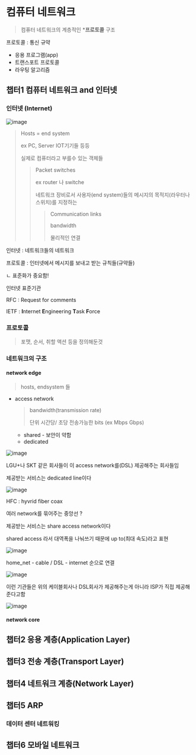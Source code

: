 # 컴퓨터 네트워크

> 컴퓨터 네트워크의 계층적인 ***프로토콜** 구조

프로토콜 : 통신 규약

* 응용 프로그램(app)
* 트랜스포트 프로토콜
* 라우팅 알고리즘



## 챕터1 컴퓨터 네트워크 and 인터넷

### 인터넷 (Internet)

![image](.\Chapter1_Roadmap\roadmap)



> Hosts = end system 
>
> ex PC, Server IOT기기들 등등
>
> 실제로 컴퓨터라고 부를수 있는 객체들
>
> >Packet switches
> >
> >ex router 나 switche
> >
> >네트워크 장비로서 사용자(end system)들의 메시지의 목적지(라우터나 스위치)를 지정하는
> >
> >>Communication links
> >>
> >>bandwidth
> >>
> >>물리적인 연결
> >



인터넷 : 네트워크들의 네트워크

프로토콜 : 인터넷에서 메시지를 보내고 받는 규칙들(규약들)

ㄴ 표준화가 중요함!

인터넷 표준기관 

RFC : Request for comments

IETF : **I**nternet **E**ngineering **T**ask **F**orce



### 프로토콜 

> 포맷, 순서, 취할 액션 등을 정의해둔것



### 네트워크의 구조

#### network edge

> hosts, endsystem 들

* access network

  > bandwidth(transmission rate)
  >
  > 단위 시간당/ 초당 전송가능한 bits (ex Mbps Gbps)

  * shared - 보안이 약함
  * dedicated 

![image](.\Chapter1_Roadmap\DSL)

LGU+나 SKT 같은 회사들이 이 access network를(DSL) 제공해주는 회사들임

제공받는 서비스는 dedicated line이다

![image](.\Chapter1_Roadmap\cable_net)

HFC : hyvrid fiber coax

여러 network를 묶어주는 중앙선 ?

제공받는 서비스는 share access network이다

shared access 라서 대역폭을 나눠쓰기 때문에 up to(최대 속도)라고 표현

![image](.\Chapter1_Roadmap\home_net)

home_net - cable / DSL - internet 순으로 연결

![image](.\Chapter1_Roadmap\ethernet)

이런 기관들은 위의 케이블회사나 DSL회사가 제공해주는게 아니라 ISP가 직접 제공해준다고함

![image](.\Chapter1_Roadmap\wirelss)



#### network core





## 챕터2 응용 계층(Application Layer)



## 챕터3 전송 계층(Transport Layer)



## 챕터4 네트워크 계층(Network Layer)



## 챕터5 ARP

### 데이터 센터 네트워킹



## 챕터6 모바일 네트워크





